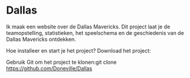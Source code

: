 # Dallas
Ik maak een website over de Dallas Mavericks. Dit project laat je de teamopstelling, statistieken, het speelschema en de geschiedenis van de Dallas Mavericks ontdekken.

Hoe installeer en start je het project?
Download het project:

Gebruik Git om het project te klonen:git clone https://github.com/Doneville/Dallas
